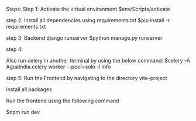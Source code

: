 Steps:
Step 1:
Activate the virtual environment
$env/Scripts/activate

step 2:
Install all dependencies using requirements.txt
$pip install -r requirements.txt

step 3:
Backend django runserver
$python manage.py runserver

step 4:

Also run celery in another terminal by using the below command:
$celery -A AguaIndia.celery worker --pool=solo -l info

step 5:
Run the Frontend by navigating to the directory vite-project

install all packages

Run the frontend using the following command

$npm run dev


